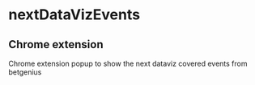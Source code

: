 # nextDataVizEvents
## Chrome extension

Chrome extension popup to show the next dataviz covered events from betgenius
